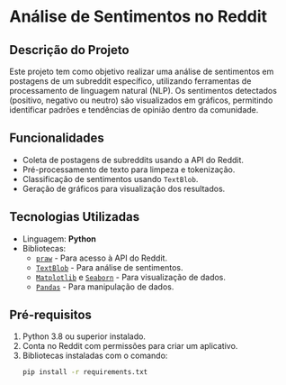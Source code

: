 # Análise de Sentimentos no Reddit

## Descrição do Projeto
Este projeto tem como objetivo realizar uma análise de sentimentos em postagens de um subreddit específico, utilizando ferramentas de processamento de linguagem natural (NLP). Os sentimentos detectados (positivo, negativo ou neutro) são visualizados em gráficos, permitindo identificar padrões e tendências de opinião dentro da comunidade.

## Funcionalidades
- Coleta de postagens de subreddits usando a API do Reddit.
- Pré-processamento de texto para limpeza e tokenização.
- Classificação de sentimentos usando `TextBlob`.
- Geração de gráficos para visualização dos resultados.

## Tecnologias Utilizadas
- Linguagem: **Python**
- Bibliotecas:
  - [`praw`](https://praw.readthedocs.io/) - Para acesso à API do Reddit.
  - [`TextBlob`](https://textblob.readthedocs.io/) - Para análise de sentimentos.
  - [`Matplotlib`](https://matplotlib.org/) e [`Seaborn`](https://seaborn.pydata.org/) - Para visualização de dados.
  - [`Pandas`](https://pandas.pydata.org/) - Para manipulação de dados.

## Pré-requisitos
1. Python 3.8 ou superior instalado.
2. Conta no Reddit com permissões para criar um aplicativo.
3. Bibliotecas instaladas com o comando:
   ```bash
   pip install -r requirements.txt
